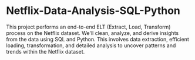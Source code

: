 # Netflix-Data-Analysis-SQL-Python
This project performs an end-to-end ELT (Extract, Load, Transform) process on the Netflix dataset. We'll clean, analyze, and derive insights from the data using SQL and Python. This involves data extraction, efficient loading, transformation, and detailed analysis to uncover patterns and trends within the Netflix dataset.
